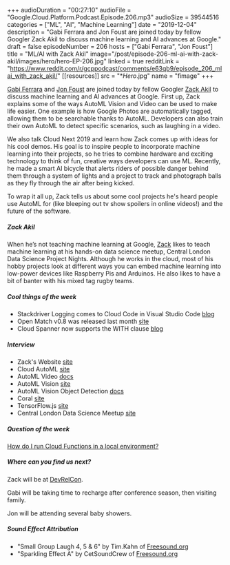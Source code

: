 +++
audioDuration = "00:27:10"
audioFile = "Google.Cloud.Platform.Podcast.Episode.206.mp3"
audioSize = 39544516
categories = ["ML", "AI", "Machine Learning"]
date = "2019-12-04"
description = "Gabi Ferrara and Jon Foust are joined today by fellow Googler Zack Akil to discuss machine learning and AI advances at Google."
draft = false
episodeNumber = 206
hosts = ["Gabi Ferrara", "Jon Foust"]
title = "ML/AI with Zack Akil"
image="/post/episode-206-ml-ai-with-zack-akil/images/hero/hero-EP-206.jpg"
linked = true
redditLink = "https://www.reddit.com/r/gcppodcast/comments/e63qb9/episode_206_mlai_with_zack_akil/"
[[resources]]
  src = "**Hero*.jpg"
  name = "fimage"
+++

[Gabi Ferrara](https://twitter.com/gabidavila) and [Jon Foust](https://twitter.com/syntxerror1) are joined today by fellow Googler [Zack Akil](https://twitter.com/ZackAkil) to discuss machine learning and AI advances at Google. First up, Zack explains some of the ways AutoML Vision and Video can be used to make life easier.  One example is how Google Photos are automatically tagged, allowing them to be searchable thanks to AutoML. Developers can also train their own AutoML to detect specific scenarios, such as laughing in a video.

We also talk Cloud Next 2019 and learn how Zack comes up with ideas for his cool demos. His goal is to inspire people to incorporate machine learning into their projects, so he tries to combine hardware and exciting technology to think of fun, creative ways developers can use ML. Recently, he made a smart AI bicycle that alerts riders of possible danger behind them through a system of lights and a project to track and photograph balls as they fly through the air after being kicked.

To wrap it all up, Zack tells us about some cool projects he's heard people use AutoML for (like bleeping out tv show spoilers in online videos!) and the future of the software.

<!--more-->

##### Zack Akil

When he’s not teaching machine learning at Google, [Zack](https://twitter.com/ZackAkil) likes to teach machine learning at his hands-on data science meetup, Central London Data Science Project Nights. Although he works in the cloud, most of his hobby projects look at different ways you can embed machine learning into low-power devices like Raspberry Pis and Arduinos. He also likes to have a bit of banter with his mixed tag rugby teams.

##### Cool things of the week

* Stackdriver Logging comes to Cloud Code in Visual Studio Code [blog](https://cloud.google.com/blog/products/application-development/stackdriver-logging-comes-to-cloud-code-in-visual-studio-code)
* Open Match v0.8 was released last month [site](https://open-match.dev/site/docs/)
* Cloud Spanner now supports the WITH clause [blog](https://cloud.google.com/spanner/docs/query-syntax#with-clause)

##### Interview

* Zack's Website [site](https://www.zackakil.com/)
* Cloud AutoML [site](https://cloud.google.com/automl/)
* AutoML Video [docs](https://cloud.google.com/video-intelligence/automl/docs/)
* AutoML Vision [site](https://developers.google.com/ml-kit/vision)
* AutoML Vision Object Detection [docs](https://cloud.google.com/vision/automl/object-detection/docs/)
* Coral [site](https://coral.ai)
* TensorFlow.js [site](https://www.tensorflow.org/js)
* Central London Data Science Meetup [site](https://www.meetup.com/central_london_data_science/)

##### Question of the week

[How do I run Cloud Functions in a local environment?](https://cloud.google.com/functions/docs/functions-framework)
     
##### Where can you find us next?

Zack will be at [DevRelCon](https://www.devrelcon.net).

Gabi will be taking time to recharge after conference season, then visiting family.

Jon will be attending several baby showers.

##### Sound Effect Attribution

* "Small Group Laugh 4, 5 & 6" by Tim.Kahn of [Freesound.org](https://Freesound.org)
* "Sparkling Effect A" by CetSoundCrew of [Freesound.org](https://Freesound.org)

